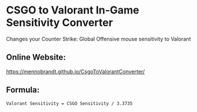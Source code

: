 # CSGO to Valorant In-Game Sensitivity Converter
Changes your Counter Strike: Global Offensive mouse sensitivity to Valorant

## Online Website:
https://mennobrandt.github.io/CsgoToValorantConverter/

## Formula:
```
Valorant Sensitivity = CSGO Sensitivity / 3.3735
```
